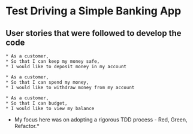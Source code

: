 # Test Driving a Simple Banking App

## User stories that were followed to develop the code


```
* As a customer,
* So that I can keep my money safe,
* I would like to deposit money in my account
```
```
* As a customer,
* So that I can spend my money,
* I would like to withdraw money from my account
```
```
* As a customer,
* So that I can budget,
* I would like to view my balance
```

* My focus here was on adopting a rigorous TDD process - Red, Green, Refactor.*

